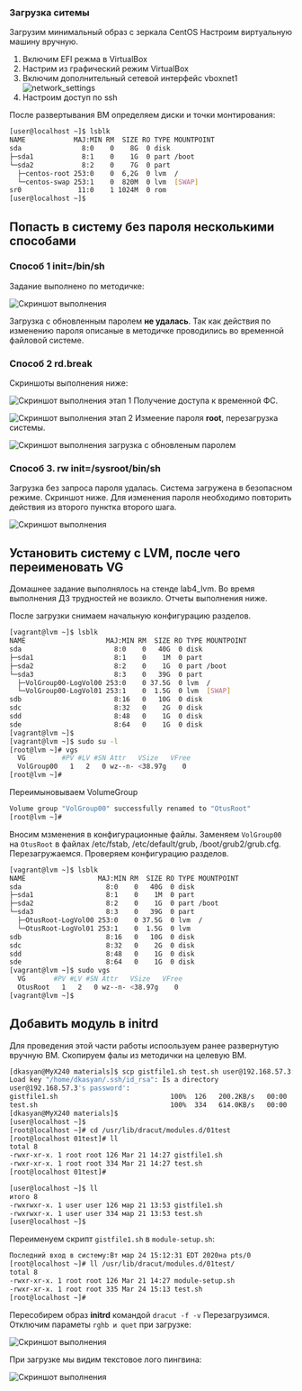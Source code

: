 ### Загрузка ситемы
Загрузим минимальный образ с зеркала CentOS
Настроим виртуальную машину вручную.
1. Включим EFI режма в VirtualBox
1. Настрим из графический режим VirtualBox
1. Включим дополнительный сетевой интерфейс vboxnet1
![network_settings](https://github.com/tarrascue/grub/assets/117171128/c739af68-7ae4-4351-92a3-01f58ef22d96)
2. Настроим доступ по ssh

После развертывания ВМ определяем диски и точки монтирования:
```Bash
[user@localhost ~]$ lsblk
NAME            MAJ:MIN RM  SIZE RO TYPE MOUNTPOINT
sda               8:0    0    8G  0 disk
├─sda1            8:1    0    1G  0 part /boot
└─sda2            8:2    0    7G  0 part
  ├─centos-root 253:0    0  6,2G  0 lvm  /
  └─centos-swap 253:1    0  820M  0 lvm  [SWAP]
sr0              11:0    1 1024M  0 rom
[user@localhost ~]$
```
## Попасть в систему без пароля несколькими способами
### Способ 1 **init=/bin/sh**
Задание выполнено по методичке:

![Скриншот выполнения](screenshots/p1_screen.png)

Загрузка с обновленным паролем **не удалась**. Так как действия по изменению пароля описаные в методичке проводились во временной файловой системе.

### Способ 2 **rd.break**
Скриншоты выполнения ниже:

![Скриншот выполнения](screenshots/p2-1-screen.png)
этап 1 Получение доступа к временной ФС.

![Скриншот выполнения](screenshots/p2-2-screen.png)
этап 2 Измеение пароля **root**, перезагрузка системы.

![Скриншот выполнения](screenshots/p2-3-screen.png)
загрузка с обновленым паролем

### Способ 3. **rw init=/sysroot/bin/sh**
Загрузка без запроса пароля удалась. Система загружена в безопасном режиме. Скриншот ниже. Для изменения пароля необходимо повторить действия из второго пунктка второго шага.

![Скриншот выполнения](screenshots/p3-1-screen.png)
## Установить систему с LVM, после чего переименовать VG
Домашнее задание выполнялось на стенде lab4_lvm. Во время выполнения ДЗ трудностей не возикло. Отчеты выполнения ниже.

После загрузки снимаем начальную конфигурацию разделов.

```Bash
[vagrant@lvm ~]$ lsblk
NAME                    MAJ:MIN RM  SIZE RO TYPE MOUNTPOINT
sda                       8:0    0   40G  0 disk
├─sda1                    8:1    0    1M  0 part
├─sda2                    8:2    0    1G  0 part /boot
└─sda3                    8:3    0   39G  0 part
  ├─VolGroup00-LogVol00 253:0    0 37.5G  0 lvm  /
  └─VolGroup00-LogVol01 253:1    0  1.5G  0 lvm  [SWAP]
sdb                       8:16   0   10G  0 disk
sdc                       8:32   0    2G  0 disk
sdd                       8:48   0    1G  0 disk
sde                       8:64   0    1G  0 disk
[vagrant@lvm ~]$
[vagrant@lvm ~]$ sudo su -l
[root@lvm ~]# vgs
  VG         #PV #LV #SN Attr   VSize   VFree
  VolGroup00   1   2   0 wz--n- <38.97g    0
[root@lvm ~]#
```
Переимыновываем VolumeGroup
```bash
Volume group "VolGroup00" successfully renamed to "OtusRoot"
[root@lvm ~]#
```
Вносим мзменения в конфигурационные файлы. Заменяем `VolGroup00` на `OtusRoot` в файлах /etc/fstab, /etc/default/grub, /boot/grub2/grub.cfg. Перезагружаемся. Проверяем конфигурацию разделов.
```Bash
[vagrant@lvm ~]$ lsblk
NAME                  MAJ:MIN RM  SIZE RO TYPE MOUNTPOINT
sda                     8:0    0   40G  0 disk
├─sda1                  8:1    0    1M  0 part
├─sda2                  8:2    0    1G  0 part /boot
└─sda3                  8:3    0   39G  0 part
  ├─OtusRoot-LogVol00 253:0    0 37.5G  0 lvm  /
  └─OtusRoot-LogVol01 253:1    0  1.5G  0 lvm
sdb                     8:16   0   10G  0 disk
sdc                     8:32   0    2G  0 disk
sdd                     8:48   0    1G  0 disk
sde                     8:64   0    1G  0 disk
[vagrant@lvm ~]$ sudo vgs
  VG       #PV #LV #SN Attr   VSize   VFree
  OtusRoot   1   2   0 wz--n- <38.97g    0
[vagrant@lvm ~]$
```
## Добавить модуль в  initrd
Для проведения этой части работы испоользуем ранее развернутую вручную ВМ. Скопируем фалы из методички на целевую ВМ.
```bash
[dkasyan@MyX240 materials]$ scp gistfile1.sh test.sh user@192.168.57.3:/home/user/
Load key "/home/dkasyan/.ssh/id_rsa": Is a directory
user@192.168.57.3's password':
gistfile1.sh                            100%  126   200.2KB/s   00:00
test.sh                                 100%  334   614.0KB/s   00:00
[dkasyan@MyX240 materials]$
[user@localhost ~]$
[root@localhost ~]# cd /usr/lib/dracut/modules.d/01test
[root@localhost 01test]# ll
total 8
-rwxr-xr-x. 1 root root 126 Mar 21 14:27 gistfile1.sh
-rwxr-xr-x. 1 root root 334 Mar 21 14:27 test.sh
[root@localhost 01test]#

[user@localhost ~]$ ll
итого 8
-rwxrwxr-x. 1 user user 126 мар 21 13:53 gistfile1.sh
-rwxrwxr-x. 1 user user 334 мар 21 13:53 test.sh
[user@localhost ~]$
```
Переименуем скрипт `gistfile1.sh` в `module-setup.sh`:
```bash
Последний вход в систему:Вт мар 24 15:12:31 EDT 2020на pts/0
[root@localhost ~]# ll /usr/lib/dracut/modules.d/01test/
total 8
-rwxr-xr-x. 1 root root 126 Mar 21 14:27 module-setup.sh
-rwxr-xr-x. 1 root root 335 Mar 24 15:13 test.sh
[root@localhost ~]#
```
Пересобирем образ **initrd** командой `dracut -f -v`
Перезагрузимся.
Отключим параметы `rghb и quet` при загрузке:

![Скриншот выполнения](screenshots/p4-1-screen.png)

При загрузке мы видим текстовое лого пингвина:

![Скриншот выполнения](screenshots/p4-2-screen.png)
